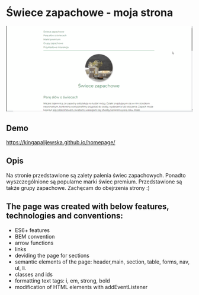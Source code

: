 # Świece zapachowe - moja strona

![Świece](images/Animation1.gif)

## Demo

https://kingapalijewska.github.io/homepage/

## Opis

Na stronie przedstawione są zalety palenia świec zapachowych. Ponadto wyszczególnione są popularne marki świec premium. Przedstawione są także grupy zapachowe. Zachęcam do obejrzenia strony :)

## The page was created with below features, technologies and conventions:
- ES6+ features
- BEM convention
- arrow functions
- links
- deviding the page for sections
- semantic elements of the page: header,main, section, table, forms, nav, ul, li.
- classes and ids
- formatting text tags: i, em, strong, bold
- modification of HTML elements with addEventListener
